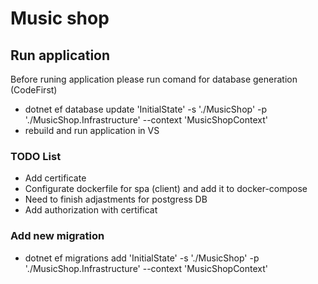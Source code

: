 # Music shop

## Run application
Before runing application please run comand for database generation (CodeFirst)
- dotnet ef database update 'InitialState' -s './MusicShop' -p './MusicShop.Infrastructure' --context 'MusicShopContext'
- rebuild and run application in VS


### TODO List
- Add certificate
- Configurate dockerfile for spa (client) and add it to docker-compose
- Need to finish adjastments for postgress DB
- Add authorization with certificat


### Add new migration
- dotnet ef migrations add 'InitialState' -s './MusicShop' -p './MusicShop.Infrastructure' --context 'MusicShopContext'